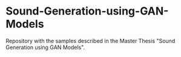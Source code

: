 # Sound-Generation-using-GAN-Models
Repository with the samples described in the Master Thesis "Sound Generation using GAN Models".
